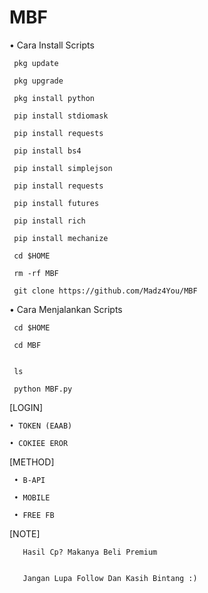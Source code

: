 # MBF

• Cara Install Scripts   



       
     pkg update
 
     pkg upgrade

     pkg install python

     pip install stdiomask  

     pip install requests 

     pip install bs4 

     pip install simplejson  

     pip install requests  

     pip install futures  

     pip install rich  

     pip install mechanize

     cd $HOME  

     rm -rf MBF  

     git clone https://github.com/Madz4You/MBF  


• Cara Menjalankan Scripts  

     cd $HOME  

     cd MBF


     ls  

     python MBF.py

[LOGIN]

    • TOKEN (EAAB)

    • COKIEE EROR

[METHOD]

     • B-API

     • MOBILE

     • FREE FB

[NOTE] 
       
       Hasil Cp? Makanya Beli Premium


       Jangan Lupa Follow Dan Kasih Bintang :)
